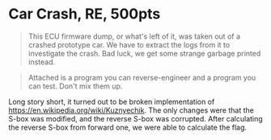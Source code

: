 # Car Crash, RE, 500pts

> This ECU firmware dump, or what's left of it, was taken out of a crashed prototype car. We have to extract the logs from it to investigate the crash. Bad luck, we get some strange garbage printed instead.

> Attached is a program you can reverse-engineer and a program you can test. Don't mix them up.

Long story short, it turned out to be broken implementation of
https://en.wikipedia.org/wiki/Kuznyechik. The only changes were
that the S-box was modified, and the reverse S-box was corrupted.
After calculating the reverse S-box from forward one, we were able to 
calculate the flag.